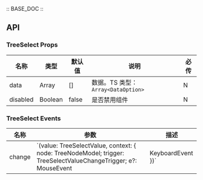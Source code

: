 :: BASE_DOC ::

## API

### TreeSelect Props

名称 | 类型 | 默认值 | 说明 | 必传
-- | -- | -- | -- | --
data | Array | [] | 数据。TS 类型：`Array<DataOption>` | N
disabled | Boolean | false | 是否禁用组件 | N

### TreeSelect Events

名称 | 参数 | 描述
-- | -- | --
change | `(value: TreeSelectValue, context: { node: TreeNodeModel<DataOption>; trigger: TreeSelectValueChangeTrigger; e?: MouseEvent | KeyboardEvent })` | 节点选中状态变化时触发，`context.node` 表示当前变化的选项，`context. trigger` 表示触发变化的来源。[详细类型定义](https://github.com/Tencent/tdesign-miniprogram/tree/develop/src/tree-select/type.ts)。<br/>`type TreeSelectValueChangeTrigger = 'clear' | 'tag-remove' | 'backspace' | 'check' | 'uncheck'`<br/>
